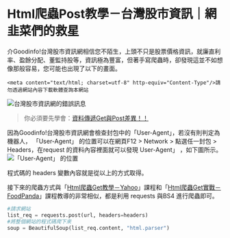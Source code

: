 # Html爬蟲Post教學－台灣股市資訊｜網韭菜們的救星
介Goodinfo!台灣股市資訊網相信您不陌生，上頭不只是股票價格資訊，就廉直利率、盈餘分配、董監持股等，資訊極為豐富，但著手寫爬蟲時，卻發現這並不如想像那般容易，您可能也出現了以下的畫面。
```htmlembedded
<meta content="text/html; charset=utf-8" http-equiv="Content-Type"/>請勿透過網站內容下載軟體查詢本網站
```
![台灣股市資訊網的錯誤訊息](https://i.imgur.com/8QUoVwQ.png)

> 你必須要先學會：[資料傳遞Get與Post差異！！](/classification/crawler_king/58)

因為Goodinfo!台灣股市資訊網會檢查封包中的「User-Agent」，若沒有則判定為機器人， 「User-Agent」 的位置可以在網頁F12 > Network > 點選任一封包 > Headers，在request 的資料內容裡面就可以發現 User-Agent」 ，如下圖所示。
![「User-Agent」 的位置](https://i.imgur.com/8f0fjNm.png)

程式碼的 headers 變數內容就是從以上的方式取得。

接下來的爬蟲方式與「[Html爬蟲Get教學－Yahoo](/classification/crawler_king/66)」課程和「[Html爬蟲Get實戰－FoodPanda](/classification/crawler_king/60)」課程教導的非常相似，都是利用 requests 與BS4 進行爬蟲即可。
```python
#請求網站
list_req = requests.post(url, headers=headers)
#將整個網站的程式碼爬下來
soup = BeautifulSoup(list_req.content, "html.parser")
```
